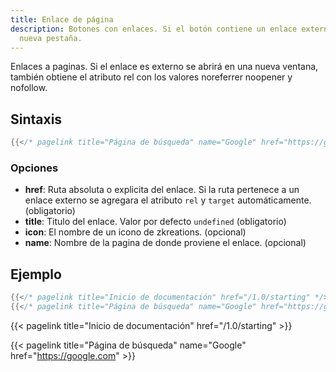 ```yaml
---
title: Enlace de página
description: Botones con enlaces. Si el botón contiene un enlace externo abrirá en una
  nueva pestaña.
---
```


Enlaces a paginas. Si el enlace es externo se abrirá en una nueva ventana, también obtiene el atributo rel con los valores noreferrer noopener y nofollow.

## Sintaxis

```go
{{</* pagelink title="Página de búsqueda" name="Google" href="https://google.com" */>}}
```

### Opciones

- **href**: Ruta absoluta o explicita del enlace. Si la ruta pertenece a un enlace externo se agregara el atributo `rel` y `target` automáticamente. (obligatorio)
- **title**: Titulo del enlace. Valor por defecto `undefined` (obligatorio)
- **icon**: El nombre de un icono de zkreations. (opcional)
- **name**: Nombre de la pagina de donde proviene el enlace. (opcional)

## Ejemplo

```go
{{</* pagelink title="Inicio de documentación" href="/1.0/starting" */>}}
{{</* pagelink title="Página de búsqueda" name="Google" href="https://google.com" */>}}
```

{{< pagelink title="Inicio de documentación" href="/1.0/starting" >}}

{{< pagelink title="Página de búsqueda" name="Google" href="https://google.com" >}}